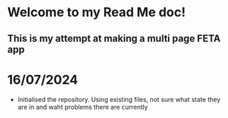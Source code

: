 # Welcome to my Read Me doc!

## This is my attempt at making a multi page FETA app

# 16/07/2024
* Initialised the repository. Using existing files, not sure what state they are in and waht problems there are currently